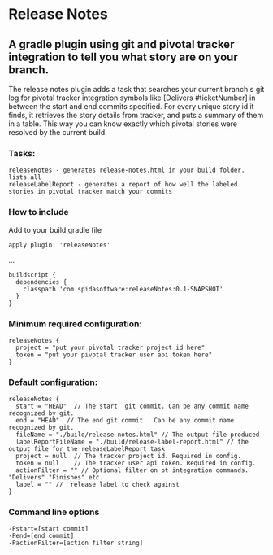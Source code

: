 Release Notes
=============================
A gradle plugin using git and pivotal tracker integration to tell you what story are on your branch.
-----------------------------

The release notes plugin adds a task that searches your current branch's git log for pivotal tracker integration symbols
like [Delivers #ticketNumber] in between the start and end commits specified. For every unique story id it finds, it
retrieves the story details from tracker, and puts a summary of them in a table. This way you can know exactly which
pivotal stories were resolved by the current build.

### Tasks:

    releaseNotes - generates release-notes.html in your build folder. lists all
    releaseLabelReport - generates a report of how well the labeled stories in pivotal tracker match your commits

### How to include

Add to your build.gradle file

    apply plugin: 'releaseNotes'

...

    buildscript {
      dependencies {
        classpath 'com.spidasoftware:releaseNotes:0.1-SNAPSHOT'
      }
    }

### Minimum required configuration:

    releaseNotes {
      project = "put your pivotal tracker project id here"
      token = "put your pivotal tracker user api token here"
    }

### Default configuration:

    releaseNotes {
      start = "HEAD"  // The start  git commit. Can be any commit name recognized by git.
      end = "HEAD"  // The end git commit.  Can be any commit name recognized by git.
      fileName = "./build/release-notes.html" // The output file produced
      labelReportFileName = "./build/release-label-report.html" // the output file for the releaseLabelReport task
      project = null  // The tracker project id. Required in config.
      token = null    // The tracker user api token. Required in config.
      actionFilter = "" // Optional filter on pt integration commands. "Delivers" "Finishes" etc.
      label = "" //  release label to check against
    }

### Command line options

    -Pstart=[start commit]
    -Pend=[end commit]
    -PactionFilter=[action filter string]
